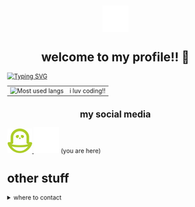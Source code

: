 <div align="center">
  <a href="#">
    <img src="ASSETS/github.svg" alt="github" height="61px">
  </a>
</div>

<div align="center">

  # welcome to my profile!! 👋
  
</div>

<a href="https://git.io/typing-svg"><img src="https://readme-typing-svg.herokuapp.com?font=Fira+Code&pause=1000&color=2600F7&width=435&lines=random+ass+coder;minor;likes+pizza" alt="Typing SVG"></a>

  <table>
    <tbody>
      <tr>
        <td>
          <img src="https://github-readme-stats.vercel.app/api/top-langs/?username=avaalef&layout=compact&hide_border=true&bg_color=1e1e2f&title_color=8be9fd&text_color=f8f8f2&icon_color=ff79c6&border_radius=12&card_width=350&card_height=400" alt="Most used langs">
        </td>
        <td>
          i luv coding!!
        </td>
      </tr>
    </tbody>
  </table>

<div align="center">

  ## my social media

</div>

<a href="https://pikidiary.lol/@runningman" target="_blank">
    <img src="https://raw.githubusercontent.com/5quirre1/5quirre1/refs/heads/main/assets/README/icons/piki.png" alt="Piki Alien">
</a>

<img src="ASSETS/github.svg" alt="Github" height="61"> 
(you are here)

# other stuff

<details>
  <summary>where to contact</summary>
  <a href="mailto:danypamby@gmail.com"><img src="ASSETS/gmail.png" alt="gmail logo"></a>
  danypamby@gmail.com
</details>
